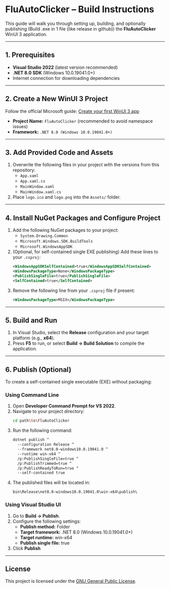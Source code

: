 
# FluAutoClicker – Build Instructions

This guide will walk you through setting up, building, and optionally publishing (Build .exe in 1 file (like release in github)) the **FluAutoClicker** WinUI 3 application.

---

## 1. Prerequisites

- **Visual Studio 2022** (latest version recommended)
- **.NET 8.0 SDK** (Windows 10.0.19041.0+)
- Internet connection for downloading dependencies

---

## 2. Create a New WinUI 3 Project

Follow the official Microsoft guide:  [Create your first WinUI 3 app](https://learn.microsoft.com/en-us/windows/apps/winui/winui3/create-your-first-winui3-app)

- **Project Name:** `FluAutoClicker` (recommended to avoid namespace issues)
- **Framework:** `.NET 8.0 (Windows 10.0.19041.0+)`

---

## 3. Add Provided Code and Assets

1. Overwrite the following files in your project with the versions from this repository:
    - `App.xaml`
    - `App.xaml.cs`
    - `MainWindow.xaml`
    - `MainWindow.xaml.cs`
2. Place `logo.ico` and `logo.png` into the `Assets/` folder.

---

## 4. Install NuGet Packages and Configure Project

1. Add the following NuGet packages to your project:
    - `System.Drawing.Common`
    - `Microsoft.Windows.SDK.BuildTools`
    - `Microsoft.WindowsAppSDK`
2. (Optional, for self-contained single EXE publishing) Add these lines to your `.csproj`:
    ```xml
    <WindowsAppSDKSelfContained>true</WindowsAppSDKSelfContained>
    <WindowsPackageType>None</WindowsPackageType>
    <PublishSingleFile>true</PublishSingleFile>
    <SelfContained>true</SelfContained>
    ```
3. Remove the following line from your `.csproj` file if present:
    ```xml
    <WindowsPackageType>MSIX</WindowsPackageType>
    ```

---

## 5. Build and Run

1. In Visual Studio, select the **Release** configuration and your target platform (e.g., **x64**).
2. Press **F5** to run, or select **Build → Build Solution** to compile the application.

---

## 6. Publish (Optional)

To create a self-contained single executable (EXE) without packaging:

### Using Command Line

1. Open **Developer Command Prompt for VS 2022**.
2. Navigate to your project directory:
    ```bash
    cd path\to\FluAutoClicker
    ```
3. Run the following command:
    ```bash
    dotnet publish ^
      --configuration Release ^
      --framework net8.0-windows10.0.19041.0 ^
      --runtime win-x64 ^
      /p:PublishSingleFile=true ^
      /p:PublishTrimmed=true ^
      /p:PublishReadyToRun=true ^
      --self-contained true
    ```
4. The published files will be located in:
    ```
    bin\Release\net8.0-windows10.0.19041.0\win-x64\publish\
    ```

### Using Visual Studio UI

1. Go to **Build → Publish**.
2. Configure the following settings:
    - **Publish method:** Folder
    - **Target framework:** .NET 8.0 (Windows 10.0.19041.0+)
    - **Target runtime:** win-x64
    - **Publish single file:** true
3. Click **Publish**

---

## License

This project is licensed under the [GNU General Public License](LICENSE).


